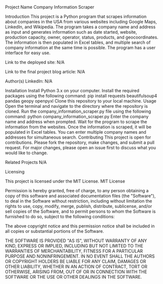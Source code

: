Project Name
Company Information Scraper

Introduction
This project is a Python program that scrapes information about companies in the USA from various websites including Google Maps, LinkedIn, and Wikipedia. The program takes a company name and address as input and generates information such as date started, website, production capacity, owner, operator, status, products, and geocoordinates. The information is then populated in Excel tables, and multiple search of company information at the same time is possible. The program has a user interface for easy use.

Link to the deployed site: N/A

Link to the final project blog article: N/A

Author(s) LinkedIn: N/A

Installation
Install Python 3.x on your computer.
Install the required packages using the following command:
pip install requests beautifulsoup4 pandas geopy openpyxl
Clone this repository to your local machine.
Usage
Open the terminal and navigate to the directory where the repository is cloned.
Run the company_information_scraper.py file using the following command:
python company_information_scraper.py
Enter the company name and address when prompted.
Wait for the program to scrape the information from the websites.
Once the information is scraped, it will be populated in Excel tables.
You can enter multiple company names and addresses for simultaneous search.
Contributing
This project is open for contributions. Please fork the repository, make changes, and submit a pull request. For major changes, please open an issue first to discuss what you would like to change.

Related Projects
N/A

Licensing


This project is licensed under the MIT License. 
MIT License


Permission is hereby granted, free of charge, to any person obtaining a copy
of this software and associated documentation files (the "Software"), to deal
in the Software without restriction, including without limitation the rights
to use, copy, modify, merge, publish, distribute, sublicense, and/or sell
copies of the Software, and to permit persons to whom the Software is
furnished to do so, subject to the following conditions:

The above copyright notice and this permission notice shall be included in all
copies or substantial portions of the Software.

THE SOFTWARE IS PROVIDED "AS IS", WITHOUT WARRANTY OF ANY KIND, EXPRESS OR
IMPLIED, INCLUDING BUT NOT LIMITED TO THE WARRANTIES OF MERCHANTABILITY,
FITNESS FOR A PARTICULAR PURPOSE AND NONINFRINGEMENT. IN NO EVENT SHALL THE
AUTHORS OR COPYRIGHT HOLDERS BE LIABLE FOR ANY CLAIM, DAMAGES OR OTHER
LIABILITY, WHETHER IN AN ACTION OF CONTRACT, TORT OR OTHERWISE, ARISING FROM,
OUT OF OR IN CONNECTION WITH THE SOFTWARE OR THE USE OR OTHER DEALINGS IN THE
SOFTWARE.
